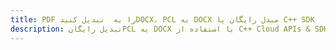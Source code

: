 ---title: PDF را به  تبدیل کنیدDOCX، PCL به DOCX مبدل رایگان یا C++ SDKdescription: تبدیل رایگانPCL به DOCX با استفاده از C++ Cloud APIs & SDK همچنین اسناد PDF را در Cloud ایجاد، ویرایش و رندر کنید.---